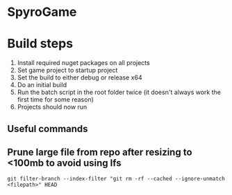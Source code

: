 # SpyroGame
# Build steps
1. Install required nuget packages on all projects
2. Set game project to startup project
3. Set the build to either debug or release x64
4. Do an initial build
5. Run the batch script in the root folder twice (it doesn't always work the first time for some reason)
6. Projects should now run

## Useful commands
## Prune large file from repo after resizing to <100mb to avoid using lfs
```
git filter-branch --index-filter "git rm -rf --cached --ignore-unmatch <filepath>" HEAD
```